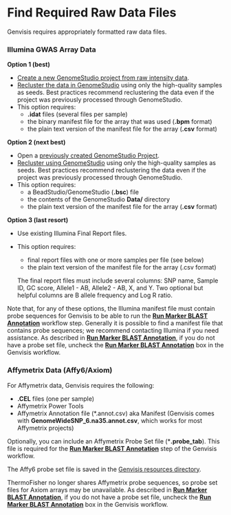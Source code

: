 # Find Required Raw Data Files

Genvisis requires appropriately formatted raw data files.

### Illumina GWAS Array Data

**Option 1 (best)** 
- [Create a new GenomeStudio project from raw intensity data](../#/documentation/AppendixAGenomeStudio--create-a-new-project).
- [Recluster the data in GenomeStudio](../#/documentation/AppendixAGenomeStudio--recluster-samples-before-exporting) using only the high-quality samples as seeds. Best practices recommend reclustering the data even if the project was previously processed through GenomeStudio.
- This option requires:
    - **.idat** files (several files per sample)
    - the binary manifest file for the array that was used (**.bpm** format)
    - the plain text version of the manifest file for the array (**.csv** format)

**Option 2 (next best)** 
- Open a [previously created GenomeStudio Project](../#/documentation/AppendixAGenomeStudio--open-an-existing-project).
- [Recluster using GenomeStudio](../#/documentation/AppendixAGenomeStudio--recluster-samples-before-exporting) using only the high-quality samples as seeds. Best practices recommend reclustering the data even if the project was previously processed through GenomeStudio.
- This option requires:
    - a BeadStudio/GenomeStudio (**.bsc**) file
    - the contents of the GenomeStudio **Data/** directory
    - the plain text version of the manifest file for the array (**.csv** format)

**Option 3 (last resort)** 
- Use existing Illumina Final Report files. 
- This option requires:
    - final report files with one or more samples per file (see below)
    - the plain text version of the manifest file for the array (.csv format)

    The final report files must include several columns: SNP name, Sample ID, GC score, Allele1 - AB, Allele2 - AB, X, and Y. Two optional but helpful columns are B allele frequency and Log R ratio.


Note that, for any of these options, the Illumina manifest file must contain probe sequences for Genvisis to be able to run the **[Run Marker BLAST Annotation](../#/documentation/RunTheGenvisisWorkflow--run-marker-blast-annotation-illumina)** workflow step. Generally it is possible to find a manifest file that contains probe sequences; we recommend contacting Illumina if you need assistance. As described in **[Run Marker BLAST Annotation](../#/documentation/RunTheGenvisisWorkflow--run-marker-blast-annotation-illumina)**, if you do not have a probe set file, uncheck the **[Run Marker BLAST Annotation](../#/documentation/RunTheGenvisisWorkflow--run-marker-blast-annotation-illumina)** box in the Genvisis workflow.

### Affymetrix Data (Affy6/Axiom)
For Affymetrix data, Genvisis requires the following:
- **.CEL** files (one per sample)
- Affymetrix Power Tools
- Affymetrix Annotation file (*.annot.csv) aka Manifest (Genvisis comes with **GenomeWideSNP_6.na35.annot.csv**, which works for most Affymetrix projects)

Optionally, you can include an Affymetrix Probe Set file (***.probe_tab**). This file is required for the **[Run Marker BLAST Annotation](../#/documentation/RunTheGenvisisWorkflow--run-marker-blast-annotation-affymetrix)** step of the Genvisis workflow. 

The Affy6 probe set file is saved in the [Genvisis resources directory](../#/documentation/GetStarted--resources-directory). 

ThermoFisher no longer shares Affymetrix probe sequences, so probe set files for Axiom arrays may be unavailable. As described in **[Run Marker BLAST Annotation](../#/documentation/RunTheGenvisisWorkflow--run-marker-blast-annotation-affymetrix)**, if you do not have a probe set file, uncheck the **[Run Marker BLAST Annotation](../#/documentation/RunTheGenvisisWorkflow--run-marker-blast-annotation-affymetrix)** box in the Genvisis workflow.
